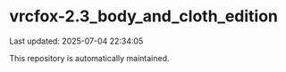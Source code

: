 # vrcfox-2.3_body_and_cloth_edition

Last updated: 2025-07-04 22:34:05

This repository is automatically maintained.

